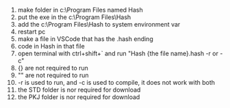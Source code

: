 1. make folder in c:\Program Files named Hash
2. put the exe in the c:\Program Files\Hash
3. add the c:\Program Files\Hash to system environment var
4. restart pc
5. make a file in VSCode that has the .hash ending
6. code in Hash in that file
7. open terminal with ctrl+shift+` and run "Hash {the file name}.hash -r or -c"
8. {} are not required to run
9. "" are not required to run
10. -r is used to run, and -c is used to compile, it does not work with both
11. the STD folder is nor required for download
12. the PKJ folder is nor required for download
